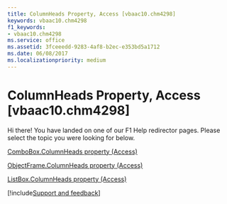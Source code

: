 ```yaml
---
title: ColumnHeads Property, Access [vbaac10.chm4298]
keywords: vbaac10.chm4298
f1_keywords:
- vbaac10.chm4298
ms.service: office
ms.assetid: 3fceeedd-9283-4af8-b2ec-e353bd5a1712
ms.date: 06/08/2017
ms.localizationpriority: medium
---
```



# ColumnHeads Property, Access [vbaac10.chm4298]

Hi there! You have landed on one of our F1 Help redirector pages. Please select the topic you were looking for below.

[ComboBox.ColumnHeads property (Access)](https://msdn.microsoft.com/library/b2066599-043f-bcad-5f7e-31f66cb33810%28Office.15%29.aspx)

[ObjectFrame.ColumnHeads property (Access)](https://msdn.microsoft.com/library/f318f924-2629-8a7a-90b0-3ab386e50a22%28Office.15%29.aspx)

[ListBox.ColumnHeads property (Access)](https://msdn.microsoft.com/library/cd779d07-d35b-03b2-df3a-7934615675d0%28Office.15%29.aspx)

[!include[Support and feedback](~/includes/feedback-boilerplate.md)]